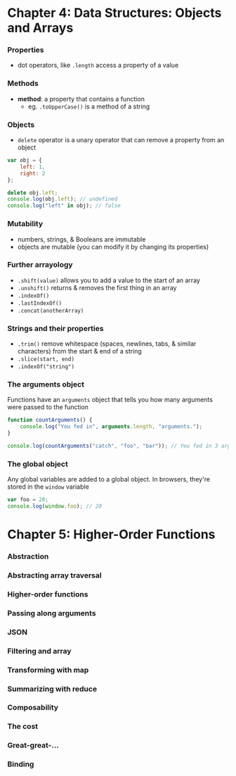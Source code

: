 # Chapter 4: Data Structures: Objects and Arrays


### Properties

* dot operators, like `.length` access a property of a value


### Methods

* __method__: a property that contains a function
    - eg. `.toUpperCase()` is a method of a string


### Objects

* `delete` operator is a unary operator that can remove a property from an object
```javascript
var obj = {
    left: 1,
    right: 2
};

delete obj.left;
console.log(obj.left); // undefined
console.log("left" in obj); // false
```


### Mutability

* numbers, strings, & Booleans are immutable
* objects are mutable (you can modify it by changing its properties)


### Further arrayology

* `.shift(value)` allows you to add a value to the start of an array
* `.unshift()` returns & removes the first thing in an array
* `.indexOf()`
* `.lastIndexOf()`
* `.concat(anotherArray)`


### Strings and their properties

* `.trim()` remove whitespace (spaces, newlines, tabs, & similar characters) from the start & end of a string
* `.slice(start, end)`
* `.indexOf("string")`

### The arguments object

Functions have an `arguments` object that tells you how many arguments were passed to the function

```javascript
function countArguments() {
    console.log("You fed in", arguments.length, "arguments.");
}

console.log(countArguments("catch", "foo", "bar")); // You fed in 3 arguments.
```


### The global object

Any global variables are added to a global object. In browsers, they're stored in the `window` variable

```javascript
var foo = 20;
console.log(window.foo); // 20
```


# Chapter 5: Higher-Order Functions

### Abstraction

### Abstracting array traversal

### Higher-order functions

### Passing along arguments

### JSON

### Filtering and array

### Transforming with map

### Summarizing with reduce

### Composability

### The cost

### Great-great-...

### Binding
